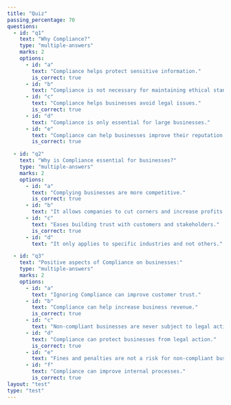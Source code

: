 ```yaml
---
title: "Quiz"
passing_percentage: 70
questions:
  - id: "q1"
    text: "Why Compliance?"
    type: "multiple-answers"
    marks: 2
    options:
      - id: "a"
        text: "Compliance helps protect sensitive information."
        is_correct: true
      - id: "b"
        text: "Compliance is not necessary for maintaining ethical standards."
      - id: "c"
        text: "Compliance helps businesses avoid legal issues."
        is_correct: true
      - id: "d"
        text: "Compliance is only essential for large businesses."
      - id: "e"
        text: "Compliance can help businesses improve their reputation."
        is_correct: true

  - id: "q2"
    text: "Why is Compliance essential for businesses?"
    type: "multiple-answers"
    marks: 2
    options:
      - id: "a"
        text: "Complying businesses are more competitive."
        is_correct: true
      - id: "b"
        text: "It allows companies to cut corners and increase profits."
      - id: "c"
        text: "Eases building trust with customers and stakeholders."
        is_correct: true
      - id: "d"
        text: "It only applies to specific industries and not others."

  - id: "q3"
    text: "Positive aspects of Compliance on businesses:"
    type: "multiple-answers"
    marks: 2
    options:
      - id: "a"
        text: "Ignoring Compliance can improve customer trust."
      - id: "b"
        text: "Compliance can help increase business revenue."
        is_correct: true
      - id: "c"
        text: "Non-compliant businesses are never subject to legal action."
      - id: "d"
        text: "Compliance can protect businesses from legal action."
        is_correct: true
      - id: "e"
        text: "Fines and penalties are not a risk for non-compliant businesses."
      - id: "f"
        text: "Compliance can improve internal processes."
        is_correct: true
layout: "test"
type: "test"
---
```

